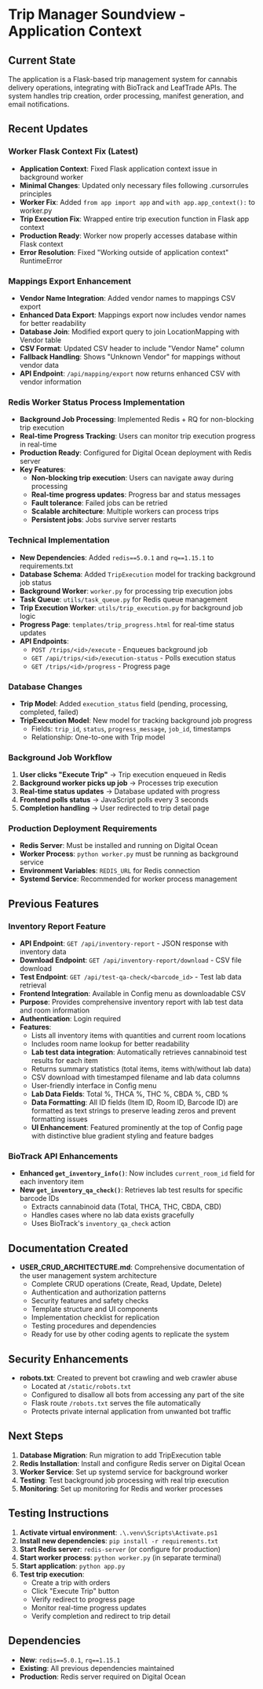 # Trip Manager Soundview - Application Context

## Current State
The application is a Flask-based trip management system for cannabis delivery operations, integrating with BioTrack and LeafTrade APIs. The system handles trip creation, order processing, manifest generation, and email notifications.

## Recent Updates

### Worker Flask Context Fix (Latest)
- **Application Context**: Fixed Flask application context issue in background worker
- **Minimal Changes**: Updated only necessary files following .cursorrules principles
- **Worker Fix**: Added `from app import app` and `with app.app_context():` to worker.py
- **Trip Execution Fix**: Wrapped entire trip execution function in Flask app context
- **Production Ready**: Worker now properly accesses database within Flask context
- **Error Resolution**: Fixed "Working outside of application context" RuntimeError

### Mappings Export Enhancement
- **Vendor Name Integration**: Added vendor names to mappings CSV export
- **Enhanced Data Export**: Mappings export now includes vendor names for better readability
- **Database Join**: Modified export query to join LocationMapping with Vendor table
- **CSV Format**: Updated CSV header to include "Vendor Name" column
- **Fallback Handling**: Shows "Unknown Vendor" for mappings without vendor data
- **API Endpoint**: `/api/mapping/export` now returns enhanced CSV with vendor information

### Redis Worker Status Process Implementation
- **Background Job Processing**: Implemented Redis + RQ for non-blocking trip execution
- **Real-time Progress Tracking**: Users can monitor trip execution progress in real-time
- **Production Ready**: Configured for Digital Ocean deployment with Redis server
- **Key Features**:
  - **Non-blocking trip execution**: Users can navigate away during processing
  - **Real-time progress updates**: Progress bar and status messages
  - **Fault tolerance**: Failed jobs can be retried
  - **Scalable architecture**: Multiple workers can process trips
  - **Persistent jobs**: Jobs survive server restarts

### Technical Implementation
- **New Dependencies**: Added `redis==5.0.1` and `rq==1.15.1` to requirements.txt
- **Database Schema**: Added `TripExecution` model for tracking background job status
- **Background Worker**: `worker.py` for processing trip execution jobs
- **Task Queue**: `utils/task_queue.py` for Redis queue management
- **Trip Execution Worker**: `utils/trip_execution.py` for background job logic
- **Progress Page**: `templates/trip_progress.html` for real-time status updates
- **API Endpoints**:
  - `POST /trips/<id>/execute` - Enqueues background job
  - `GET /api/trips/<id>/execution-status` - Polls execution status
  - `GET /trips/<id>/progress` - Progress page

### Database Changes
- **Trip Model**: Added `execution_status` field (pending, processing, completed, failed)
- **TripExecution Model**: New model for tracking background job progress
  - Fields: `trip_id`, `status`, `progress_message`, `job_id`, timestamps
  - Relationship: One-to-one with Trip model

### Background Job Workflow
1. **User clicks "Execute Trip"** → Trip execution enqueued in Redis
2. **Background worker picks up job** → Processes trip execution
3. **Real-time status updates** → Database updated with progress
4. **Frontend polls status** → JavaScript polls every 3 seconds
5. **Completion handling** → User redirected to trip detail page

### Production Deployment Requirements
- **Redis Server**: Must be installed and running on Digital Ocean
- **Worker Process**: `python worker.py` must be running as background service
- **Environment Variables**: `REDIS_URL` for Redis connection
- **Systemd Service**: Recommended for worker process management

## Previous Features

### Inventory Report Feature
- **API Endpoint**: `GET /api/inventory-report` - JSON response with inventory data
- **Download Endpoint**: `GET /api/inventory-report/download` - CSV file download
- **Test Endpoint**: `GET /api/test-qa-check/<barcode_id>` - Test lab data retrieval
- **Frontend Integration**: Available in Config menu as downloadable CSV
- **Purpose**: Provides comprehensive inventory report with lab test data and room information
- **Authentication**: Login required
- **Features**:
  - Lists all inventory items with quantities and current room locations
  - Includes room name lookup for better readability
  - **Lab test data integration**: Automatically retrieves cannabinoid test results for each item
  - Returns summary statistics (total items, items with/without lab data)
  - CSV download with timestamped filename and lab data columns
  - User-friendly interface in Config menu
  - **Lab Data Fields**: Total %, THCA %, THC %, CBDA %, CBD %
  - **Data Formatting**: All ID fields (Item ID, Room ID, Barcode ID) are formatted as text strings to preserve leading zeros and prevent formatting issues
  - **UI Enhancement**: Featured prominently at the top of Config page with distinctive blue gradient styling and feature badges

### BioTrack API Enhancements
- **Enhanced `get_inventory_info()`**: Now includes `current_room_id` field for each inventory item
- **New `get_inventory_qa_check()`**: Retrieves lab test results for specific barcode IDs
  - Extracts cannabinoid data (Total, THCA, THC, CBDA, CBD)
  - Handles cases where no lab data exists gracefully
  - Uses BioTrack's `inventory_qa_check` action

## Documentation Created
- **USER_CRUD_ARCHITECTURE.md**: Comprehensive documentation of the user management system architecture
  - Complete CRUD operations (Create, Read, Update, Delete)
  - Authentication and authorization patterns
  - Security features and safety checks
  - Template structure and UI components
  - Implementation checklist for replication
  - Testing procedures and dependencies
  - Ready for use by other coding agents to replicate the system

## Security Enhancements
- **robots.txt**: Created to prevent bot crawling and web crawler abuse
  - Located at `/static/robots.txt`
  - Configured to disallow all bots from accessing any part of the site
  - Flask route `/robots.txt` serves the file automatically
  - Protects private internal application from unwanted bot traffic

## Next Steps
1. **Database Migration**: Run migration to add TripExecution table
2. **Redis Installation**: Install and configure Redis server on Digital Ocean
3. **Worker Service**: Set up systemd service for background worker
4. **Testing**: Test background job processing with real trip execution
5. **Monitoring**: Set up monitoring for Redis and worker processes

## Testing Instructions
1. **Activate virtual environment**: `.\.venv\Scripts\Activate.ps1`
2. **Install new dependencies**: `pip install -r requirements.txt`
3. **Start Redis server**: `redis-server` (or configure for production)
4. **Start worker process**: `python worker.py` (in separate terminal)
5. **Start application**: `python app.py`
6. **Test trip execution**:
   - Create a trip with orders
   - Click "Execute Trip" button
   - Verify redirect to progress page
   - Monitor real-time progress updates
   - Verify completion and redirect to trip detail

## Dependencies
- **New**: `redis==5.0.1`, `rq==1.15.1`
- **Existing**: All previous dependencies maintained
- **Production**: Redis server required on Digital Ocean
